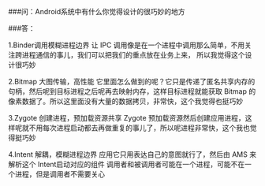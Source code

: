 ###问：Android系统中有什么你觉得设计的很巧妙的地方

###答：

1.Binder调用模糊进程边界
让 IPC 调用像是在一个进程中调用那么简单，不用关注跨进程通信的事儿，我们可以把我们的重点放在业务上来， 所以我觉得这个设计很巧妙

2.Bitmap 大图传输，高性能
它里面怎么做到的呢？它只是传递了匿名共享内存的句柄，然后呢到目标进程之后呢再去映射内存，这样目标进程就能获取 Bitmap 的像素数据了。所以这里面没有大量的数据拷贝，非常快，这个我觉得也挺巧妙

3.Zygote 创建进程，预加载资源共享
Zygote 预加载资源然后创建应用进程，这样呢就不用每次进程启动都去再做重复的事儿了，所以呢进程非常快，这个我也觉得挺巧妙

4.Intent 解耦，模糊进程边界
应用它只用表达自己的意图就行了，然后由 AMS 来解析这个 Intent启动对应的组件
调用者和被调用者可能在一个进程，可能不在一个进程，但是调用者不需要关心

